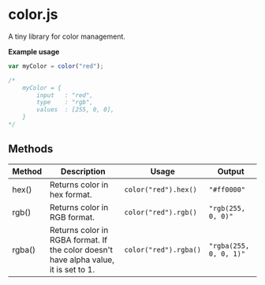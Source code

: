 # color.js

A tiny library for color management.

**Example usage**

```javascript
var myColor = color("red");

/*	
	myColor = {
		input	: "red",
		type	: "rgb",
		values	: [255, 0, 0],
	}
*/
```

## Methods

| Method | Description | Usage | Output |
| --- | --- | --- | --- |
| hex() | Returns color in hex format. | `color("red").hex()` | `"#ff0000"` |
| rgb() | Returns color in RGB format. | `color("red").rgb()` | `"rgb(255, 0, 0)"` |
| rgba() | Returns color in RGBA format. If the color doesn't have alpha value, it is set to 1. | `color("red").rgba()` | `"rgba(255, 0, 0, 1)"` |